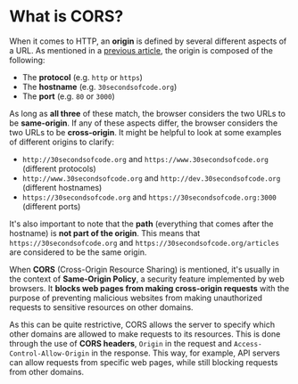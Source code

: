 # What is CORS?

When it comes to HTTP, an **origin** is defined by several different aspects of a URL. As mentioned in a [previous article](https://github.com/mindulle/Documents/blob/main/js/s/window-location-cheatsheet/README.md), the origin is composed of the following:

* The **protocol** (e.g. `http` or `https`)
* The **hostname** (e.g. `30secondsofcode.org`)
* The **port** (e.g. `80` or `3000`)

As long as **all three** of these match, the browser considers the two URLs to be **same-origin**. If any of these aspects differ, the browser considers the two URLs to be **cross-origin**. It might be helpful to look at some examples of different origins to clarify:

* `http://30secondsofcode.org` and `https://www.30secondsofcode.org` (different protocols)
* `http://www.30secondsofcode.org` and `http://dev.30secondsofcode.org` (different hostnames)
* `https://30secondsofcode.org` and `https://30secondsofcode.org:3000` (different ports)

It's also important to note that the **path** (everything that comes after the hostname) is **not part of the origin**. This means that `https://30secondsofcode.org` and `https://30secondsofcode.org/articles` are considered to be the same origin.

When **CORS** (Cross-Origin Resource Sharing) is mentioned, it's usually in the context of **Same-Origin Policy**, a security feature implemented by web browsers. It **blocks web pages from making cross-origin requests** with the purpose of preventing malicious websites from making unauthorized requests to sensitive resources on other domains.

As this can be quite restrictive, CORS allows the server to specify which other domains are allowed to make requests to its resources. This is done through the use of **CORS headers**, `Origin` in the request and `Access-Control-Allow-Origin` in the response. This way, for example, API servers can allow requests from specific web pages, while still blocking requests from other domains.
